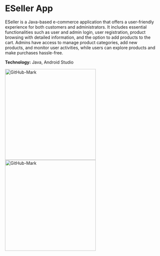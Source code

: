 # ESeller App

ESeller is a Java-based e-commerce application that offers a user-friendly experience for both customers and administrators. It includes essential
functionalities such as user and admin login, user registration, product browsing with detailed information, and the option to add products to the cart.
Admins have access to manage product categories, add new products, and monitor user activities, while users can explore products and make
purchases hassle-free.

**Technology:** Java, Android Studio

<img src="https://drive.google.com/uc?export=view&id=1agsGY3hGMVF30itNw2Z5TVWzUOlBDxSm" alt="GitHub-Mark" width="300">
<img src="https://drive.google.com/uc?export=view&id=1zciABvjcEohavjBriN-aoWuRZH3OzAa8" alt="GitHub-Mark" width="300">
